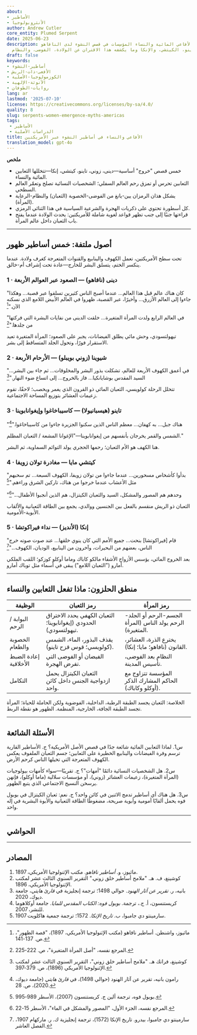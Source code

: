 ```yaml
---
about:
- الأساطير
- الأنثروبولوجيا
author: Andrew Cutler
core_entity: Plumed Serpent
date: 2025-06-23
description: كيف تشارك الأفاعي المائية والنساء المؤسِسات في قصص النشوء لدى النافاهو،
  الزوني، التاينو، الكيتشي، والإنكا وما يكشفه هذا الاقتران عن الولادة، الفوضى، والنظام.
draft: false
keywords:
- أساطير-النشوء
- الأفعى-ذات-الريش
- الكوزمولوجيا-الأصلية
- الأنوثة-الإلهية
- روايات-الطوفان
lang: ar
lastmod: '2025-07-10'
license: https://creativecommons.org/licenses/by-sa/4.0/
quality: 8
slug: serpents-women-emergence-myths-americas
tags:
 - الأساطير
 - الدراسات الأصلية
title: الأفاعي والنساء في أساطير النشوء عبر الأمريكتين
translation_model: gpt-4o
---
```


**ملخص**

- خمس قصص "خروج" أساسية—دينى، زوني، تاينو، كيتشي، إنكا—تتخللها الثعابين المائية والنساء.
- الثعابين تحرس أو تمزق رحم العالم السفلي؛ الشخصيات النسائية تصلح وتعمّر العالم السطحي.
- يشكل هذان الرمزان يين-يانغ من الفوضى-الخصوبة (الثعبان) والنظام-الرعاية (المرأة).
- كل أسطورة تحتوي على ذكريات الهجرة والشرعية السياسية في هذا الثنائي الرمزي.
- قراءتها جنبًا إلى جنب تظهر قواعد لغوية شاملة للأمريكتين: يحدث الولادة عندما يفتح باب الثعبان داخل عالم المرأة.

---

## أصول ملتفة: خمس أساطير ظهور

تحت سطح الأمريكتين، تعمل الكهوف والينابيع والقنوات المتعرجة كغرف ولادة. عندما ينكسر الختم، يتسلق البشر للخارج—عادة تحت إشراف أم-خالق.

### 1 · دينى (نافاهو) — الصعود عبر العوالم الأربعة

"كان هناك عالم قبل هذا العالم... عندما أصبح الناس كثيرين تسلقوا عبر قصبة... وهكذا جاءوا إلى العالم الأزرق... وأخيرًا، عبر القصبة، ظهروا في العالم الأبيض اللامع الذي نسكنه الآن."[^1]

"في العالم الرابع ولدت المرأة المتغيرة... خلقت الدينى من نفايات البشرة التي فركتها من جلدها."[^2]

تيهولتسودي، وحش مائي يطلق الفيضانات، يجبر على الصعود؛ المرأة المتغيرة تعيد الاستقرار فورًا، وتحول الجلد المتساقط إلى بشر.

### 2 · شيوينا (زوني بويبلو) — الأرحام الأربعة

"في أعمق الكهوف الأربعة للعالم، تشكلت بذور البشر والمخلوقات... ثم جاء بين البشر... السيد المقدس بوشايانكيا... فاز بالخروج... إلى اتساع ضوء النهار."[^3]

تتخلل الرحلة كولويسي، الثعبان المائي ذو القرون الذي يغمر ويخصب؛ لاحقًا، تقوم زعيمات العشائر بتوزيع المساحة الاجتماعية.

### 3 · تاينو (هيسبانيولا) — كاسيباخاغوا وإيغوانابوينا

"هناك جبل... به كهفان... معظم الناس الذين سكنوا الجزيرة جاءوا من كاسيباخاغوا."[^4]

الشمس والقمر يخرجان بأنفسهم من إيغوانابوينا—"الإغوانا المشعة / الثعبان المظلم."

هنا الكهف هو الأم الثعبان؛ رحمها الحجري يولد التوائم السماوية، ثم البشر.

### 4 · كيتشي مايا — مغادرة تولان زويفا

"بدأوا كأشخاص مسحورين... عندما جاءوا من تولان زويفا، الكهوف السبعة... تم سحبهم مثل الأعشاب عندما خرجوا من هناك، تاركين الشرق وراءهم."[^5]

"وحدهم هم المصور والمشكل، السيد والثعبان الكيتزال، هم الذين أنجبوا الأطفال..."[^6]

الثعبان ذو الريش منقسم بالفعل بين الجنسين ووالدي، يجمع بين الطاقة الثعبانية والألقاب الأبوية-الأمومية.

### 5 · إنكا (الأنديز) — نداء فيراكوتشا

"قام [فيراكوتشا] بنحت... جميع الأمم التي كان ينوي خلقها... عند صوت صوته خرج الناس، بعضهم من البحيرات، وآخرون من الينابيع، الوديان، الكهوف..."[^7]

بعد الخروج المائي، يؤسس الأزواج الأشقاء مالكو كاباك وماما أوكلو كوزكو؛ اللقب الملكي أمارو ("الثعبان اللامع") يبقى في أسماء مثل توباك أمارو.

---

## منطق الحلزون: ماذا تفعل الثعابين والنساء

| الوظيفة | رمز الثعبان | رمز المرأة |
|----------|---------------|-------------|
| البوابة / الرحم | الثعبان الكهفي يحدد الاختراق الحدودي (إيغوانابوينا؛ تيهولتسودي). | الجسم-الرحم أو الجلد-الرحم يولد الناس (المرأة المتغيرة). |
| الخصوبة والطعام | يقذف البذور، الماء، الشمس (كولويسي؛ قوس قزح تاينو). | يخترع الذرة، العشائر، القانون (نافاهو؛ مايا؛ إنكا). |
| إعادة الضبط الأخلاقية | الفيضان أو الفوضى التي تفرض الهجرة. | النظام بعد الفوضى، تأسيس المدينة. |
| التكامل | الثعبان الكيتزال يحمل ازدواجية الجنس داخل كائن واحد. | المؤسسة تتزاوج مع الحاكم المشارك الذكر (أوكلو وكاباك). |

الخلاصة: الثعبان يجسد الطبقة الرطبة، الداخلية، الفوضوية ولكن الحاملة للحياة؛ المرأة تجسد الطبقة الجافة، الخارجية، المنظمة. الظهور هو نقطة الربط.

---

## الأسئلة الشائعة

س1. لماذا الثعابين المائية شائعة جدًا في قصص الأصل الأمريكية؟
ج. الأساطير القارية ترسم وفرة الفيضانات والينابيع الخطيرة على الثعابين؛ جسم الثعبان الملفوف يعكس الكهوف المتعرجة التي تخيلها الناس كرحم الأرض.

س2. هل الشخصيات النسائية دائمًا "أمهات"؟
ج. تقريبًا—سواء كأمهات بيولوجيات (المرأة المتغيرة)، زعيمات العشائر (زوني)، أو مؤسسات سلالية (ماما أوكلو)، فإنهن يرسخن النسيج الاجتماعي الذي يتبع الظهور.

س3. هل هناك أي أساطير تدمج الاثنين في كائن واحد؟
ج. نعم: ثعبان الكيتزال في بوبول فوه يحمل ألقابًا أمومية وأبوية صريحة، مضغوطًا الطاقة الثعبانية والأبوة البشرية في إله واحد.

---

## الحواشي

[^1]: ماثيوز، واشنطن. أساطير نافاهو (مكتب الإثنولوجيا الأمريكي، 1897)، "قصة الظهور"، ص. 137-141.
[^2]: المرجع نفسه، "أصل المرأة المتغيرة"، ص. 222-225.
[^3]: كوشينغ، فرانك هـ. "ملامح أساطير خلق زوني"، التقرير السنوي الثالث عشر لمكتب الإثنولوجيا الأمريكي (1896)، ص. 379-397.
[^4]: رامون بانيه، تقرير عن آثار الهنود (حوالي 1498)، في *قارئ هايتي* (جامعة ديوك، 2020)، ص. 28.
[^5]: بوبول فوه، ترجمة ألين ج. كريستنسون (2007)، الأسطر 989-995.
[^6]: المرجع نفسه، الجزء الأول، "المصور والمشكل في الماء"، الأسطر 15-22.
[^7]: سارمينتو دي جامبوا، بيدرو. تاريخ الإنكا (1572)، ترجمة إنجليزية ك. ر. ماركهام 1907، الفصل العاشر.

---

## المصادر

1. ماثيوز، و. *أساطير نافاهو*. مكتب الإثنولوجيا الأمريكي، 1897.
2. كوشينغ، ف. هـ. "ملامح أساطير خلق زوني." التقرير السنوي الثالث عشر لمكتب الإثنولوجيا الأمريكي، 1896.
3. بانيه، ر. *تقرير عن آثار الهنود*. حوالي 1498؛ ترجمة إنجليزية في *قارئ هايتي*، جامعة ديوك، 2020.
4. كريستنسون، أ. ج.، ترجمة. *بوبول فوه: الكتاب المقدس للمايا*. جامعة أوكلاهوما للنشر، 2007.
5. سارمينتو دي جامبوا، ب. *تاريخ الإنكا*. 1572؛ ترجمة جمعية هاكلويت 1907.